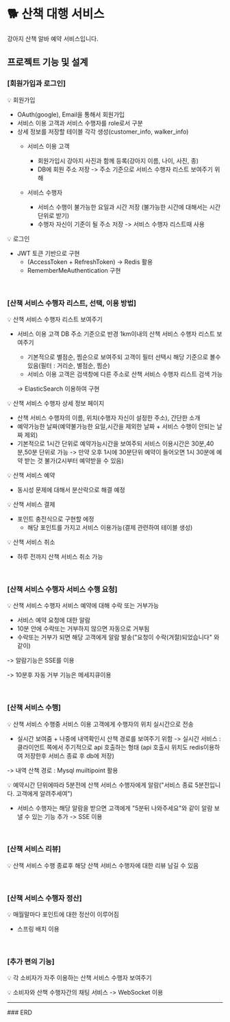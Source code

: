 # :dog2: 산책 대행 서비스

강아지 산책 알바 예약 서비스입니다.

## 프로젝트 기능 및 설계

### [회원가입과 로그인]
:bulb: 회원가입
- OAuth(google), Email을 통해서 회원가입
- 서비스 이용 고객과 서비스 수행자를 role로서 구분
- 상세 정보를 저장할 테이블 각각 생성(customer_info, walker_info)
  -  서비스 이용 고객
     -  회원가입시 강아지 사진과 함께 등록(강아지 이름, 나이, 사진, 종)
     -  DB에 회원 주소 저장 -> 주소 기준으로 서비스 수행자 리스트 보여주기 위해

  - 서비스 수행자
     - 서비스 수행이 불가능한 요일과 시간 저장 (불가능한 시간에 대해서는 시간 단위로 받기)
     - 수행자 자신이 기준이 될 주소 저장 -> 서비스 수행자 리스트때 사용
   

💡 로그인
- JWT 토큰 기반으로 구현
  - (AccessToken + RefreshToken) -> Redis 활용
  - RememberMeAuthentication 구현
 

<br>

### [산책 서비스 수행자 리스트, 선택, 이용 방법]

💡 산책 서비스 수행자 리스트 보여주기
- 서비스 이용 고객 DB 주소 기준으로 반경 1km이내의 산책 서비스 수행자 리스트 보여주기
  - 기본적으로 별점순, 찜순으로 보여주되 고객이 필터 선택시 해당 기준으로 볼수 있음(필터 : 거리순, 별점순, 찜순)
  - 서비스 이용 고객은 검색창에 다른 주소로 산책 서비스 수행자 리스트 검색 가능
    
  -> ElasticSearch 이용하여 구현

💡 산책 서비스 수행자 상세 정보 페이지
- 산책 서비스 수행자의 이름, 위치(수행자 자신이 설정한 주소), 간단한 소개
- 예약가능한 날짜(예약불가능한 요일,시간을 제외한 날짜 + 서비스 수행이 안되는 날짜 제외)
- 기본적으로 1시간 단위로 예약가능시간을 보여주되 서비스 이용시간은 30분,40분,50분 단위로 가능
   -> 만약 오후 1시에 30분단위 예약이 들어오면 1시 30분에 예약 받는 것 불가(2시부터 예약받을 수 있음)

💡 산책 서비스 예약
- 동시성 문제에 대해서 분산락으로 해결 예정

💡 산책 서비스 결제
- 포인트 충전식으로 구현할 에정
  - 해당 포인트를 가지고 서비스 이용가능(결제 관련하여 테이블 생성)

💡 산책 서비스 취소
- 하루 전까지 산책 서비스 취소 가능

<br>

### [산책 서비스 수행자 서비스 수행 요청]

💡 산책 서비스 수행자 서비스 예약에 대해 수락 또는 거부가능
- 서비스 예약 요청에 대한 알람
- 10분 안에 수락또는 거부하지 않으면 자동으로 거부됨
- 수락또는 거부가 되면 해당 고객에게 알람 발송("요청이 수락(겨절)되었습니다" 와 같이)

->  알람기능은 SSE를 이용 

->  10분후 자동 거부 기능은 메세지큐이용

<br>

### [산책 서비스 수행]

💡 산책 서비스 수행중 서비스 이용 고객에게 수행자의 위치 실시간으로 전송
- 실시간 보여줌 + 나중에 내역확인시 산책 경로를 보여주기 위함
-> 실시간 서비스 : 클라이언트 쪽에서 주기적으로 api 호출하는 형태 (api 호출시 위치도 redis이용하여 저장한후 서비스 종료 후 db에 저장)
  
-> 내역 산책 경로 : Mysql muiltipoint 활용

💡 예약시간 단위에따라 5분전에 산책 서비스 수행자에게 알람("서비스 종료 5분전입니다. 고객에게 알려주세여")
- 서비스 수행자는 해당 알람을 받으면 고객에게 "5분뒤 나와주세요"와 같이 알람 보낼 수 있는 기능 추가
-> SSE 이용


<br>

### [산책 서비스 리뷰]

💡 산책 서비스 수행 종료후 해당 산책 서비스 수행자에 대한 리뷰 남길 수 있음


<br>

### [산책 서비스 수행자 정산]

💡 매월말마다 포인트에 대한 정산이 이루어짐
- 스프링 배치 이용


<br>

### [추가 편의 기능]

💡 각 소비자가 자주 이용하는 산책 서비스 수행자 보여주기

💡 소비자와 산책 수행자간의 채팅 서비스
-> WebSocket 이용

<hr>
### ERD
